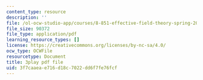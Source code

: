 ```yaml
---
content_type: resource
description: ''
file: /ol-ocw-studio-app/courses/8-851-effective-field-theory-spring-2013/3f7caaeae716d18c7022dd6f7fe76fcf_KwtuwXp16cY.pdf
file_size: 90372
file_type: application/pdf
learning_resource_types: []
license: https://creativecommons.org/licenses/by-nc-sa/4.0/
ocw_type: OCWFile
resourcetype: Document
title: 3play pdf file
uid: 3f7caaea-e716-d18c-7022-dd6f7fe76fcf
---
```

